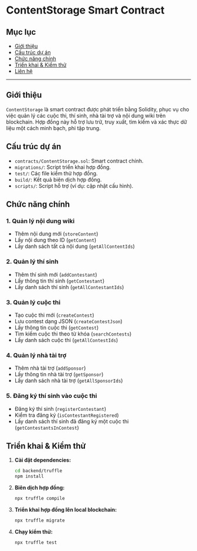 # ContentStorage Smart Contract

## Mục lục
- [Giới thiệu](#giới-thiệu)
- [Cấu trúc dự án](#cấu-trúc-dự-án)
- [Chức năng chính](#chức-năng-chính)
- [Triển khai & Kiểm thử](#triển-khai--kiểm-thử)
- [Liên hệ](#liên-hệ)

---

## Giới thiệu

`ContentStorage` là smart contract được phát triển bằng Solidity, phục vụ cho việc quản lý các cuộc thi, thí sinh, nhà tài trợ và nội dung wiki trên blockchain. Hợp đồng này hỗ trợ lưu trữ, truy xuất, tìm kiếm và xác thực dữ liệu một cách minh bạch, phi tập trung.

## Cấu trúc dự án

- `contracts/ContentStorage.sol`: Smart contract chính.
- `migrations/`: Script triển khai hợp đồng.
- `test/`: Các file kiểm thử hợp đồng.
- `build/`: Kết quả biên dịch hợp đồng.
- `scripts/`: Script hỗ trợ (ví dụ: cập nhật cấu hình).

## Chức năng chính

### 1. Quản lý nội dung wiki
- Thêm nội dung mới (`storeContent`)
- Lấy nội dung theo ID (`getContent`)
- Lấy danh sách tất cả nội dung (`getAllContentIds`)

### 2. Quản lý thí sinh
- Thêm thí sinh mới (`addContestant`)
- Lấy thông tin thí sinh (`getContestant`)
- Lấy danh sách thí sinh (`getAllContestantIds`)

### 3. Quản lý cuộc thi
- Tạo cuộc thi mới (`createContest`)
- Lưu contest dạng JSON (`createContestJson`)
- Lấy thông tin cuộc thi (`getContest`)
- Tìm kiếm cuộc thi theo từ khóa (`searchContests`)
- Lấy danh sách cuộc thi (`getAllContestIds`)

### 4. Quản lý nhà tài trợ
- Thêm nhà tài trợ (`addSponsor`)
- Lấy thông tin nhà tài trợ (`getSponsor`)
- Lấy danh sách nhà tài trợ (`getAllSponsorIds`)

### 5. Đăng ký thí sinh vào cuộc thi
- Đăng ký thí sinh (`registerContestant`)
- Kiểm tra đăng ký (`isContestantRegistered`)
- Lấy danh sách thí sinh đã đăng ký một cuộc thi (`getContestantsInContest`)

## Triển khai & Kiểm thử

1. **Cài đặt dependencies:**
   ```bash
   cd backend/truffle
   npm install
   ```
2. **Biên dịch hợp đồng:**
   ```bash
   npx truffle compile
   ```
3. **Triển khai hợp đồng lên local blockchain:**
   ```bash
   npx truffle migrate
   ```
4. **Chạy kiểm thử:**
   ```bash
   npx truffle test
   ```


